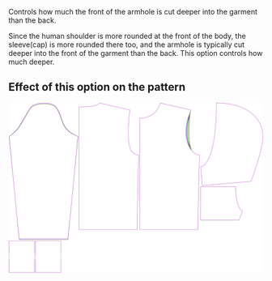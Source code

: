 Controls how much the front of the armhole is cut deeper into the garment than the back.

Since the human shoulder is more rounded at the front of the body, the sleeve(cap) is more
rounded there too, and the armhole is typically cut deeper into the front of the garment than
the back. This option controls how much deeper.

## Effect of this option on the pattern

![This image shows the effect of this option by superimposing several variants that have a different value for this option](huey_frontarmholedeeper_sample.svg "Effect of this option on the pattern")
